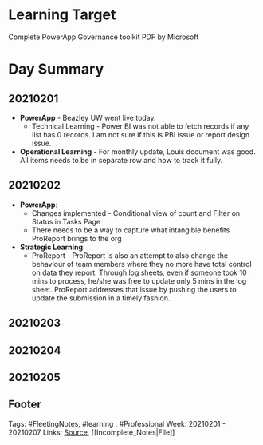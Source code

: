 # Learning Target
Complete PowerApp Governance toolkit PDF by Microsoft

# Day Summary
## 20210201
- **PowerApp** - Beazley UW went live today. 
	- Technical Learning - Power BI was not able to fetch records if any list has 0 records. I am not sure if this is PBI issue or report design issue.
- **Operational Learning** - For monthly update, Louis document was good. All items needs to be  in separate row and how to track it fully.

## 20210202
- **PowerApp**:
	- Changes implemented - Conditional view of count and Filter on Status in Tasks Page
	- There needs to be a way to capture what intangible benefits ProReport brings to the org
- **Strategic Learning**:
	- ProReport - ProReport is also an attempt to also change the behaviour of team members where they no more have total control on data they report. Through log sheets, even if someone took 10 mins to process, he/she was free to update only 5 mins in the log sheet. ProReport addresses that issue by pushing the users to update the submission in a timely fashion. 


## 20210203

## 20210204

## 20210205


## Footer

Tags: #FleetingNotes, #learning , #Professional
Week: 20210201 - 20210207
Links: 
[Source](template.md), [[Incomplete_Notes|File]]

<!--
Comment - 
-->
<!--stackedit_data:
eyJoaXN0b3J5IjpbLTIwMTc2NTk5NjQsLTU4MjIwMTQ0NCwxNT
cwNjU2MjE3XX0=
-->